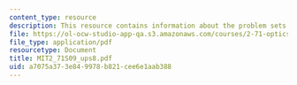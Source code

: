 ```yaml
---
content_type: resource
description: This resource contains information about the problem sets of the course.
file: https://ol-ocw-studio-app-qa.s3.amazonaws.com/courses/2-71-optics-spring-2009/a7075a373e849978b821cee6e1aab388_MIT2_71S09_ups8.pdf
file_type: application/pdf
resourcetype: Document
title: MIT2_71S09_ups8.pdf
uid: a7075a37-3e84-9978-b821-cee6e1aab388
---
```

